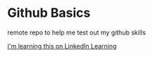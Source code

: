 # Github Basics
remote repo to help me test out my github skills

[I'm learning this on LinkedIn Learning](https://www.linkedin.com/learning/github-for-web-designers/adding-a-readme-file?u=69317474)
